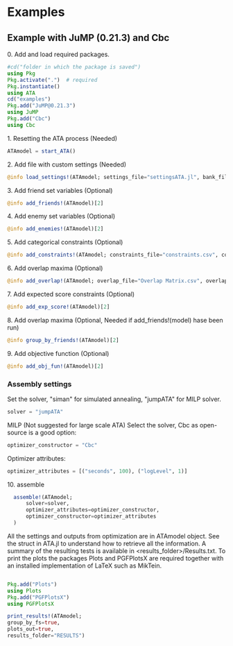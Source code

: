 # Examples

## Example with JuMP (0.21.3) and Cbc

0\. Add and load required packages.
```julia
#cd("folder in which the package is saved")
using Pkg
Pkg.activate(".")  # required
Pkg.instantiate()
using ATA
cd("examples")
Pkg.add("JuMP@0.21.3")
using JuMP
Pkg.add("Cbc")
using Cbc
```

1\. Resetting the ATA process (Needed)
  
```julia
ATAmodel = start_ATA()
```

2\. Add file with custom settings (Needed)

```julia
@info load_settings!(ATAmodel; settings_file="settingsATA.jl", bank_file="data/bank.csv", bank_delim=";")[2]
```

3\. Add friend set variables (Optional)

```julia
@info add_friends!(ATAmodel)[2]
```

4\. Add enemy set variables (Optional)

```julia
@info add_enemies!(ATAmodel)[2]
```

5\. Add categorical constraints (Optional)

```julia
@info add_constraints!(ATAmodel; constraints_file="constraints.csv", constraints_delim=";")[2]
```

6\. Add overlap maxima (Optional)

```julia
@info add_overlap!(ATAmodel; overlap_file="Overlap Matrix.csv", overlap_delim=";")[2]
```

7\. Add expected score constraints (Optional)

```julia
@info add_exp_score!(ATAmodel)[2]
```

8\. Add overlap maxima (Optional, Needed if add_friends!(model) hase been run)

```julia
@info group_by_friends!(ATAmodel)[2]
```

9\. Add objective function (Optional)

```julia
@info add_obj_fun!(ATAmodel)[2] 
```

### Assembly settings

Set the solver, "siman" for simulated annealing, "jumpATA" for MILP solver.
```julia
solver = "jumpATA"
```

MILP (Not suggested for large scale ATA)
Select the solver, Cbc as open-source is a good option:
```julia
optimizer_constructor = "Cbc"
```

Optimizer attributes:
```julia
optimizer_attributes = [("seconds", 100), ("logLevel", 1)]
```

10\. assemble

```julia
  assemble!(ATAmodel;
      solver=solver,
      optimizer_attributes=optimizer_constructor,
      optimizer_constructor=optimizer_attributes
  )
```


All the settings and outputs from optimization are in ATAmodel object.
See the struct in ATA.jl to understand how to retrieve all the information.
A summary of the resulting tests is available in <results_folder>/Results.txt.
To print the plots the packages Plots and PGFPlotsX are required together with an installed implementation of LaTeX such as MikTein.

```julia

Pkg.add("Plots")
using Plots
Pkg.add("PGFPlotsX")
using PGFPlotsX

print_results!(ATAmodel;
group_by_fs=true,
plots_out=true,
results_folder="RESULTS")
```

